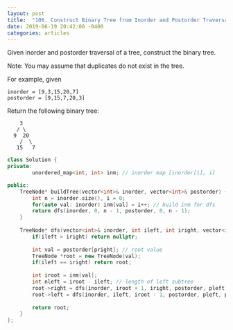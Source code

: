 ```yaml
---
layout: post
title:  "106. Construct Binary Tree from Inorder and Postorder Traversal"
date: 2019-06-19 20:42:00 -0400
categories: articles
---
```

Given inorder and postorder traversal of a tree, construct the binary tree.

Note:
You may assume that duplicates do not exist in the tree.

For example, given
```
inorder = [9,3,15,20,7]
postorder = [9,15,7,20,3]
```
Return the following binary tree:
```
    3
   / \
  9  20
    /  \
   15   7
```
```c++
class Solution {
private:
        unordered_map<int, int> inm; // inorder map [inorder[i], i]

public:
    TreeNode* buildTree(vector<int>& inorder, vector<int>& postorder) {
        int n = inorder.size(), i = 0;
        for(auto val: inorder) inm[val] = i++; // build inm for dfs 
        return dfs(inorder, 0, n - 1, postorder, 0, n - 1);
    }
    
    TreeNode* dfs(vector<int>& inorder, int ileft, int iright, vector<int>& postorder, int pleft, int pright) {
        if(ileft > iright) return nullptr;
        
        int val = postorder[pright]; // root value
        TreeNode *root = new TreeNode(val);
        if(ileft == iright) return root;
        
        int iroot = inm[val];
        int nleft = iroot - ileft; // length of left subtree
        root->right = dfs(inorder, iroot + 1, iright, postorder, pleft + nleft, pright - 1);
        root->left = dfs(inorder, ileft, iroot - 1, postorder, pleft, pleft + nleft - 1);
        
        return root;
    }
};
```